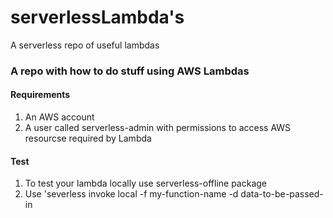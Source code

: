 # serverlessLambda's
A serverless repo of useful lambdas

### A repo with how to do stuff using AWS Lambdas

#### Requirements
1. An AWS account
2. A user called serverless-admin with permissions to access AWS resourcse required by Lambda

#### Test
1. To test your lambda locally use serverless-offline package
2. Use 'severless invoke local -f my-function-name -d data-to-be-passed-in
